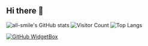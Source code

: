 ## Hi there 👋

![all-smile's GitHub stats](https://github-readme-stats.vercel.app/api?username=LittleBlacky&show_icons=true&theme=tokyonight)
![Visitor Count](https://profile-counter.glitch.me/LittleBlacky/count.svg)
![Top Langs](https://github-readme-stats.vercel.app/api/top-langs/?username=LittleBlacky&layout=compact&theme=tokyonight)


[![GitHub WidgetBox](https://github-widgetbox.vercel.app/api/skills?frameworks=frameworks=vue,react,nuxt,next,next)](https://github.com/Jurredr/github-widgetbox)